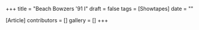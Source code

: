 +++
title = "Beach Bowzers '91 I"
draft = false
tags = [Showtapes]
date = ""

[Article]
contributors = []
gallery = []
+++